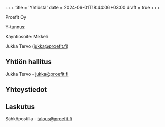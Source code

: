 +++
title = 'Yhtiöstä'
date = 2024-06-01T18:44:06+03:00
draft = true
+++

Proefit Oy

Y-tunnus: 

Käyntiosoite: Mikkeli

Jukka Tervo (jukka@proefit.fi)


Yhtiön hallitus
---

Jukka Tervo - <jukka@proefit.fi>


Yhteystiedot
---


Laskutus
---
Sähköpostilla - <talous@proefit.fi>

